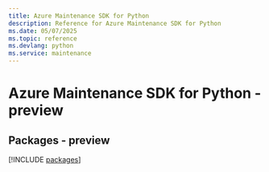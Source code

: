 ```yaml
---
title: Azure Maintenance SDK for Python
description: Reference for Azure Maintenance SDK for Python
ms.date: 05/07/2025
ms.topic: reference
ms.devlang: python
ms.service: maintenance
---
```

# Azure Maintenance SDK for Python - preview
## Packages - preview
[!INCLUDE [packages](maintenance-index.md)]